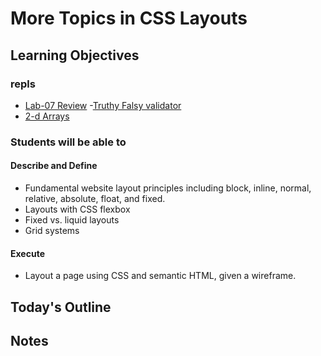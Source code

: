 # More Topics in CSS Layouts

<!-- Description Here -->

## Learning Objectives

### repls
- [Lab-07 Review](https://replit.com/@rkgallaway/class-07-review-constructors#index.js)
-[Truthy Falsy validator](https://replit.com/@rkgallaway/truthy-falsy-validator#index.js)
- [2-d Arrays](https://replit.com/@rkgallaway/201d81-2d-arrays)

### Students will be able to

#### Describe and Define

- Fundamental website layout principles including block, inline, normal, relative, absolute, float, and fixed.
- Layouts with CSS flexbox
- Fixed vs. liquid layouts
- Grid systems

#### Execute

- Layout a page using CSS and semantic HTML, given a wireframe.

## Today's Outline

<!-- To Be Completed By Instructor -->

## Notes
